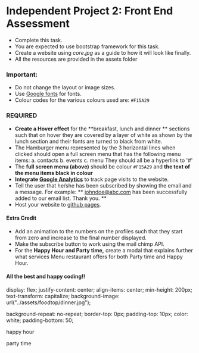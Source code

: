 # Independent Project 2: Front End Assessment

- Complete this task.
- You are expected to use bootstrap framework for this task.
- Create a website using *core.jpg* as a guide to how it will look like finally.
- All the resources are provided in the assets folder


### Important:
- Do not change the layout or image sizes.
- Use [Google fonts](https://www.google.com/fonts) for fonts.
- Colour codes for the various colours used are:  `#F15A29`


### REQUIRED
 -  **Create a Hover effect** for the **breakfast, lunch and dinner ** sections such that on hover they are covered by a layer of white as shown by the lunch section and their fonts are turned to black from white.
 - The Hamburger menu represented by the 3 horizontal lines when clicked should open a full screen menu that has the following menu items:
       a. contacts
       b. events
       c. menu
  They should all be a hyperlink to '#'
 - The **full screen menu (above)** should be colour `#F15A29` and **the text of the menu items black in colour**
 - **Integrate [Google Analytics](https://analytics.google.com "Google Analytics")** to track page visits to the website.
 - Tell the user that he/she has been subscribed by showing the email and a message. For example:
  ** johndoe@abc.com has been successfully added to our email list. Thank you. **
 - Host your website to [github pages](https://pages.github.com/ "Github Pages").

#### Extra Credit
 - Add an animation to the numbers on the profiles such that they start from zero and increase to the final number displayed.
 - Make the subscribe button to work using the mail chimp API.
 - For the **Happy Hour and Party time,** create a modal that explains further what services Menu restaurant offers for both Party time and Happy Hour.

#### All the best and happy coding!!
display: flex;
justify-content: center;
align-items: center;
min-height: 200px;
  text-transform: capitalize;
  background-image: url("../assets/foodtop/dinner.jpg");

  background-repeat: no-repeat;
  border-top: 0px;
  padding-top: 10px;
  color: white;
  padding-bottom: 50;


  <div class="box col-md-3">
      <div id="time">
      <div class="box col-md-3" id="time">
             <div  id="happy-hour">
                <p>happy hour</p>
              </div>
              <div id="party-time">
                <p>party time</p>
              </div>
             </div>
      </div>
    </div>
